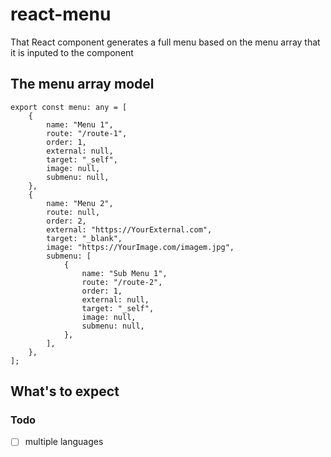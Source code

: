 # react-menu
That React component generates a full menu based on the menu array that it is inputed to the component

## The menu array model
```
export const menu: any = [
    {
        name: "Menu 1",
        route: "/route-1",
        order: 1,
        external: null,
        target: "_self",
        image: null,
        submenu: null,
    },
    {
        name: "Menu 2",
        route: null,
        order: 2,
        external: "https://YourExternal.com",
        target: "_blank",
        image: "https://YourImage.com/imagem.jpg",
        submenu: [
            {
                name: "Sub Menu 1",
                route: "/route-2",
                order: 1,
                external: null,
                target: "_self",
                image: null,
                submenu: null,
            },
        ],
    },
];
```

## What's to expect

### Todo
- [ ] multiple languages
